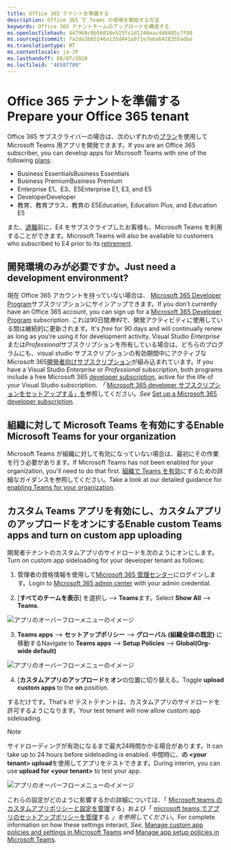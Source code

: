 ```yaml
---
title: Office 365 テナントを準備する
description: Office 365 で Teams の使用を開始する方法
keywords: Office 365 テナントチームのアップロードを構成する
ms.openlocfilehash: 447968c9b56010e515fc1d1346eac4d8485c7f80
ms.sourcegitcommit: 7a2da3b65246a125d441a971e7e6a6418355adbe
ms.translationtype: MT
ms.contentlocale: ja-JP
ms.lasthandoff: 08/07/2020
ms.locfileid: "46587780"
---
```

# <a name="prepare-your-office-365-tenant"></a><span data-ttu-id="b2e80-104">Office 365 テナントを準備する</span><span class="sxs-lookup"><span data-stu-id="b2e80-104">Prepare your Office 365 tenant</span></span>

<span data-ttu-id="b2e80-105">Office 365 サブスクライバーの場合は、次のいずれかの[プラン](https://products.office.com/business/compare-more-office-365-for-business-plans)を使用して Microsoft Teams 用アプリを開発できます。</span><span class="sxs-lookup"><span data-stu-id="b2e80-105">If you are an Office 365 subscriber, you can develop apps for Microsoft Teams with one of the following [plans](https://products.office.com/business/compare-more-office-365-for-business-plans):</span></span>

* <span data-ttu-id="b2e80-106">Business Essentials</span><span class="sxs-lookup"><span data-stu-id="b2e80-106">Business Essentials</span></span>
* <span data-ttu-id="b2e80-107">Business Premium</span><span class="sxs-lookup"><span data-stu-id="b2e80-107">Business Premium</span></span>
* <span data-ttu-id="b2e80-108">Enterprise E1、E3、E5</span><span class="sxs-lookup"><span data-stu-id="b2e80-108">Enterprise E1, E3, and E5</span></span>
* <span data-ttu-id="b2e80-109">Developer</span><span class="sxs-lookup"><span data-stu-id="b2e80-109">Developer</span></span>
* <span data-ttu-id="b2e80-110">教育、教育プラス、教育の E5</span><span class="sxs-lookup"><span data-stu-id="b2e80-110">Education, Education Plus, and Education E5</span></span>

<span data-ttu-id="b2e80-111">また、[退職](https://support.office.com//article/important-information-for-office-365-enterprise-e4-customers-f9572348-43a2-43fa-a3d8-3b6c9c042147)前に、E4 をサブスクライブしたお客様も、Microsoft Teams を利用することができます。</span><span class="sxs-lookup"><span data-stu-id="b2e80-111">Microsoft Teams will also be available to customers who subscribed to E4 prior to its [retirement](https://support.office.com//article/important-information-for-office-365-enterprise-e4-customers-f9572348-43a2-43fa-a3d8-3b6c9c042147).</span></span>

## <a name="just-need-a-development-environment"></a><span data-ttu-id="b2e80-112">開発環境のみが必要ですか。</span><span class="sxs-lookup"><span data-stu-id="b2e80-112">Just need a development environment?</span></span>

<span data-ttu-id="b2e80-113">現在 Office 365 アカウントを持っていない場合は、 [Microsoft 365 Developer Program](https://developer.microsoft.com/microsoft-365/dev-program)サブスクリプションにサインアップできます。</span><span class="sxs-lookup"><span data-stu-id="b2e80-113">If you don't currently have an Office 365 account, you can sign up for a [Microsoft 365 Developer Program](https://developer.microsoft.com/microsoft-365/dev-program) subscription.</span></span> <span data-ttu-id="b2e80-114">これは90日間*無料*で、開発アクティビティに使用している間は継続的に更新されます。</span><span class="sxs-lookup"><span data-stu-id="b2e80-114">It's *free* for 90 days and will continually renew as long as you're using it for development activity.</span></span> <span data-ttu-id="b2e80-115">Visual Studio *Enterprise*または*Professional*サブスクリプションを所有している場合は、どちらのプログラムにも、visual studio サブスクリプションの有効期間中にアクティブな Microsoft 365[開発者向けサブスクリプション](https://aka.ms/MyVisualStudioBenefits)が組み込まれています。</span><span class="sxs-lookup"><span data-stu-id="b2e80-115">If you have a Visual Studio *Enterprise* or *Professional* subscription, both programs include a free Microsoft 365 [developer subscription](https://aka.ms/MyVisualStudioBenefits), active for the life of your Visual Studio subscription.</span></span> <span data-ttu-id="b2e80-116">*「* [Microsoft 365 developer サブスクリプションをセットアップする」を](https://docs.microsoft.com/office/developer-program/office-365-developer-program-get-started)参照してください。</span><span class="sxs-lookup"><span data-stu-id="b2e80-116">*See* [Set up a Microsoft 365 developer subscription](https://docs.microsoft.com/office/developer-program/office-365-developer-program-get-started).</span></span>

## <a name="enable-microsoft-teams-for-your-organization"></a><span data-ttu-id="b2e80-117">組織に対して Microsoft Teams を有効にする</span><span class="sxs-lookup"><span data-stu-id="b2e80-117">Enable Microsoft Teams for your organization</span></span>

<span data-ttu-id="b2e80-118">Microsoft Teams が組織に対して有効になっていない場合は、最初にその作業を行う必要があります。</span><span class="sxs-lookup"><span data-stu-id="b2e80-118">If Microsoft Teams has not been enabled for your organization, you'll need to do that first.</span></span> <span data-ttu-id="b2e80-119">[組織で Teams を有効](https://docs.microsoft.com/microsoftteams/enable-features-office-365)にするための詳細なガイダンスを参照してください。</span><span class="sxs-lookup"><span data-stu-id="b2e80-119">Take a look at our detailed guidance for [enabling Teams for your organization](https://docs.microsoft.com/microsoftteams/enable-features-office-365).</span></span>

## <a name="enable-custom-teams-apps-and-turn-on-custom-app-uploading"></a><span data-ttu-id="b2e80-120">カスタム Teams アプリを有効にし、カスタムアプリのアップロードをオンにする</span><span class="sxs-lookup"><span data-stu-id="b2e80-120">Enable custom Teams apps and turn on custom app uploading</span></span>

<span data-ttu-id="b2e80-121">開発者テナントのカスタムアプリのサイドロードを次のようにオンにします。</span><span class="sxs-lookup"><span data-stu-id="b2e80-121">Turn on custom app sideloading for your developer tenant as follows:</span></span>

1. <span data-ttu-id="b2e80-122">管理者の資格情報を使用して[Microsoft 365 管理センター](https://admin.microsoft.com/Adminportal/Home?source=applauncher#/homepage#/)にログインします。</span><span class="sxs-lookup"><span data-stu-id="b2e80-122">Login to [Microsoft 365 admin center](https://admin.microsoft.com/Adminportal/Home?source=applauncher#/homepage#/) with your admin credential.</span></span> 

2. <span data-ttu-id="b2e80-123">[**すべてのチームを表示**] を選択し  -->  **Teams**ます。</span><span class="sxs-lookup"><span data-stu-id="b2e80-123">Select **Show All** --> **Teams**.</span></span> 

![アプリのオーバーフローメニューのイメージ](~/assets/images/prepare-test-tenant/admin-center.png)

3. <span data-ttu-id="b2e80-125">**Teams apps**  -->  **セットアップポリシー**  -->  **グローバル (組織全体の既定)** に移動する</span><span class="sxs-lookup"><span data-stu-id="b2e80-125">Navigate to **Teams apps** --> **Setup Policies** --> **Global(Org-wide default)**</span></span>  

![アプリのオーバーフローメニューのイメージ](~/assets/images/prepare-test-tenant/turn-on-sideload.png)

4. <span data-ttu-id="b2e80-127">[**カスタムアプリのアップロード**を**オン**の位置に切り替える。</span><span class="sxs-lookup"><span data-stu-id="b2e80-127">Toggle **upload custom apps** to the **on** position.</span></span>

<span data-ttu-id="b2e80-128">するだけです。</span><span class="sxs-lookup"><span data-stu-id="b2e80-128">That's it!</span></span> <span data-ttu-id="b2e80-129">テストテナントは、カスタムアプリのサイドロードを許可するようになります。</span><span class="sxs-lookup"><span data-stu-id="b2e80-129">Your test tenant will now allow custom app sideloading.</span></span>

> [!Note] 
> <span data-ttu-id="b2e80-130">サイドローディングが有効になるまで最大24時間かかる場合があります。</span><span class="sxs-lookup"><span data-stu-id="b2e80-130">It can take up to 24 hours before sideloading is enabled.</span></span> <span data-ttu-id="b2e80-131">中間時に、**の \<your tenant> upload**を使用してアプリをテストできます。</span><span class="sxs-lookup"><span data-stu-id="b2e80-131">During interim, you can use **upload for \<your tenant>** to test your app.</span></span>

![アプリのオーバーフローメニューのイメージ](~/assets/images/prepare-test-tenant/upload-for-contoso.png)

<span data-ttu-id="b2e80-133">これらの設定がどのように影響するかの詳細については、「 [Microsoft teams のカスタムアプリポリシーと設定を管理](https://docs.microsoft.com/microsoftteams/teams-custom-app-policies-and-settings)する」および「 [microsoft teams でアプリのセットアップポリシーを管理](https://docs.microsoft.com/microsoftteams/teams-app-setup-policies)する *」を参照してください*。</span><span class="sxs-lookup"><span data-stu-id="b2e80-133">For complete information on how these settings interact, *See*, [Manage custom app policies and settings in Microsoft Teams](https://docs.microsoft.com/microsoftteams/teams-custom-app-policies-and-settings) and [Manage app setup policies in Microsoft Teams](https://docs.microsoft.com/microsoftteams/teams-app-setup-policies).</span></span>
